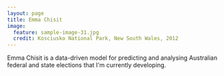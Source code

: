 ```yaml
---
layout: page
title: Emma Chisit
image:
  feature: sample-image-31.jpg
  credit: Kosciusko National Park, New South Wales, 2012
---
```


Emma Chisit is a data-driven model for predicting and analysing Australian federal and state elections that I'm currently developing. 